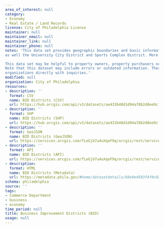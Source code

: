 ```yaml
---
area_of_interest: null
category:
- Economy
- Real Estate / Land Records
license: City of Philadelphia License
maintainer: null
maintainer_email: null 
maintainer_link: null
maintainer_phone: null
notes: 'This data set provides geographic boundaries and basic information for Philadelphia’s 15 Business Improvement Districts (BID)
as well the University City District and Sports Complex District. More information available [here](https://www.phila.gov/departments/department-of-commerce/for-community-organizations/community-organization-support/)

This data set may be helpful to property owners, property purchasers or title companies seeking to know if a property exists within a BID. 
Note that this dataset may include errors or outdated information. Therefore, it is strongly recommended that interested parties contact BID 
organizations directly with inquiries.'
modified: null
organization: City of Philadelphia
resources:
- description: ''
  format: CSV
  name: BID Districts (CSV)
  url: https://hub.arcgis.com/api/v3/datasets/ae433b40d1d94a78b2d8ee9cf6a9e44d_0/downloads/data?format=csv&spatialRefId=3857&where=1%3D1
- description: ''
  format: SHP
  name: BID Districts (SHP)
  url: https://hub.arcgis.com/api/v3/datasets/ae433b40d1d94a78b2d8ee9cf6a9e44d_0/downloads/data?format=shp&spatialRefId=3857&where=1%3D1
- description: ''
  format: GeoJSON
  name: BID Districts (GeoJSON)
  url: https://services.arcgis.com/fLeGjb7u4uXqeF9q/arcgis/rest/services/business_improvement_districts/FeatureServer/0/query?outFields=*&where=1%3D1&f=geojson  
- description: ''
  format: API
  name: BID Districts (API)
  url: https://services.arcgis.com/fLeGjb7u4uXqeF9q/arcgis/rest/services/business_improvement_districts/FeatureServer/0/query?outFields=*&where=1%3D1
- description:
  format: HTML
  name: BID Districts (Metadata)
  url: https://metadata.phila.gov/#home/datasetdetails/66e9e4593f4f0c02f116a84e/representationdetails/66e9e45a3f4f0c02f116a879/
schema: philadelphia
source: ''
tags:
- Commerce Department
- business
- economy
time_period: null
title: Business Improvement Districts (BID)
usage: null
---
```

